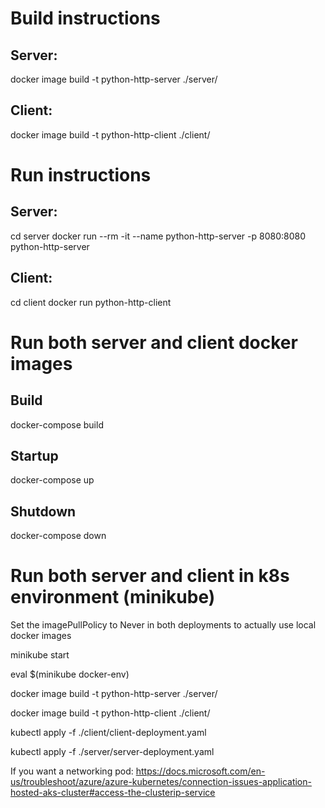 # Build instructions

## Server:
docker image build -t python-http-server ./server/

## Client:
docker image build -t python-http-client ./client/


# Run instructions

## Server:
cd server
docker run --rm -it --name python-http-server -p 8080:8080 python-http-server


## Client:
cd client
docker run python-http-client


# Run both server and client docker images

## Build
docker-compose build

## Startup
docker-compose up

## Shutdown
docker-compose down

# Run both server and client in k8s environment (minikube)
Set the imagePullPolicy to Never in both deployments to actually use local docker images

minikube start

eval $(minikube docker-env)

docker image build -t python-http-server ./server/

docker image build -t python-http-client ./client/

kubectl apply -f ./client/client-deployment.yaml

kubectl apply -f ./server/server-deployment.yaml

If you want a networking pod:
https://docs.microsoft.com/en-us/troubleshoot/azure/azure-kubernetes/connection-issues-application-hosted-aks-cluster#access-the-clusterip-service
